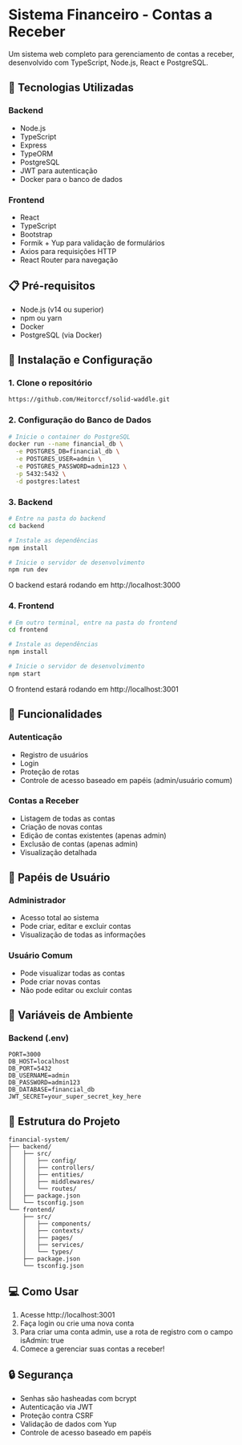 # Sistema Financeiro - Contas a Receber

Um sistema web completo para gerenciamento de contas a receber, desenvolvido com TypeScript, Node.js, React e PostgreSQL.

## 🚀 Tecnologias Utilizadas

### Backend

- Node.js
- TypeScript
- Express
- TypeORM
- PostgreSQL
- JWT para autenticação
- Docker para o banco de dados

### Frontend

- React
- TypeScript
- Bootstrap
- Formik + Yup para validação de formulários
- Axios para requisições HTTP
- React Router para navegação

## 📋 Pré-requisitos

- Node.js (v14 ou superior)
- npm ou yarn
- Docker
- PostgreSQL (via Docker)

## 🔧 Instalação e Configuração

### 1. Clone o repositório

```bash
https://github.com/Heitorccf/solid-waddle.git
```

### 2. Configuração do Banco de Dados

```bash
# Inicie o container do PostgreSQL
docker run --name financial_db \
  -e POSTGRES_DB=financial_db \
  -e POSTGRES_USER=admin \
  -e POSTGRES_PASSWORD=admin123 \
  -p 5432:5432 \
  -d postgres:latest
```

### 3. Backend

```bash
# Entre na pasta do backend
cd backend

# Instale as dependências
npm install

# Inicie o servidor de desenvolvimento
npm run dev
```

O backend estará rodando em http://localhost:3000

### 4. Frontend

```bash
# Em outro terminal, entre na pasta do frontend
cd frontend

# Instale as dependências
npm install

# Inicie o servidor de desenvolvimento
npm start
```

O frontend estará rodando em http://localhost:3001

## 🌟 Funcionalidades

### Autenticação

- Registro de usuários
- Login
- Proteção de rotas
- Controle de acesso baseado em papéis (admin/usuário comum)

### Contas a Receber

- Listagem de todas as contas
- Criação de novas contas
- Edição de contas existentes (apenas admin)
- Exclusão de contas (apenas admin)
- Visualização detalhada

## 👥 Papéis de Usuário

### Administrador

- Acesso total ao sistema
- Pode criar, editar e excluir contas
- Visualização de todas as informações

### Usuário Comum

- Pode visualizar todas as contas
- Pode criar novas contas
- Não pode editar ou excluir contas

## 🔐 Variáveis de Ambiente

### Backend (.env)

```env
PORT=3000
DB_HOST=localhost
DB_PORT=5432
DB_USERNAME=admin
DB_PASSWORD=admin123
DB_DATABASE=financial_db
JWT_SECRET=your_super_secret_key_here
```

## 📁 Estrutura do Projeto

```
financial-system/
├── backend/
│   ├── src/
│   │   ├── config/
│   │   ├── controllers/
│   │   ├── entities/
│   │   ├── middlewares/
│   │   └── routes/
│   ├── package.json
│   └── tsconfig.json
└── frontend/
    ├── src/
    │   ├── components/
    │   ├── contexts/
    │   ├── pages/
    │   ├── services/
    │   └── types/
    ├── package.json
    └── tsconfig.json
```

## 💻 Como Usar

1. Acesse http://localhost:3001
2. Faça login ou crie uma nova conta
3. Para criar uma conta admin, use a rota de registro com o campo isAdmin: true
4. Comece a gerenciar suas contas a receber!

## 🔒 Segurança

- Senhas são hasheadas com bcrypt
- Autenticação via JWT
- Proteção contra CSRF
- Validação de dados com Yup
- Controle de acesso baseado em papéis
